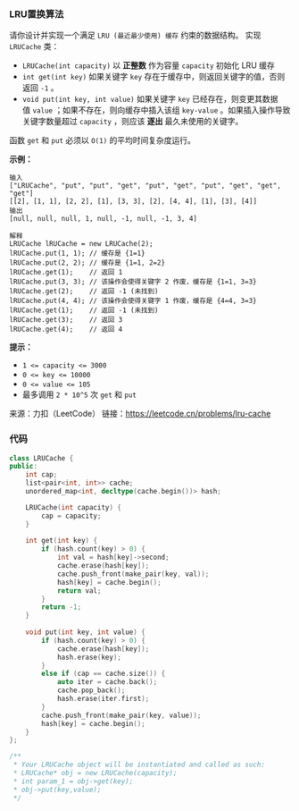 ### LRU置换算法
请你设计并实现一个满足  `LRU (最近最少使用) 缓存` 约束的数据结构。
实现 `LRUCache` 类：
- `LRUCache(int capacity)` 以 **正整数** 作为容量 `capacity` 初始化 LRU 缓存
- `int get(int key)` 如果关键字 `key` 存在于缓存中，则返回关键字的值，否则返回 `-1` 。
- `void put(int key, int value)` 如果关键字 `key` 已经存在，则变更其数据值 `value` ；如果不存在，则向缓存中插入该组 `key-value` 。如果插入操作导致关键字数量超过 `capacity` ，则应该 **逐出** 最久未使用的关键字。

函数 `get` 和 `put` 必须以 `O(1)` 的平均时间复杂度运行。

**示例：**
```
输入
["LRUCache", "put", "put", "get", "put", "get", "put", "get", "get", "get"]
[[2], [1, 1], [2, 2], [1], [3, 3], [2], [4, 4], [1], [3], [4]]
输出
[null, null, null, 1, null, -1, null, -1, 3, 4]

解释
LRUCache lRUCache = new LRUCache(2);
lRUCache.put(1, 1); // 缓存是 {1=1}
lRUCache.put(2, 2); // 缓存是 {1=1, 2=2}
lRUCache.get(1);    // 返回 1
lRUCache.put(3, 3); // 该操作会使得关键字 2 作废，缓存是 {1=1, 3=3}
lRUCache.get(2);    // 返回 -1 (未找到)
lRUCache.put(4, 4); // 该操作会使得关键字 1 作废，缓存是 {4=4, 3=3}
lRUCache.get(1);    // 返回 -1 (未找到)
lRUCache.get(3);    // 返回 3
lRUCache.get(4);    // 返回 4

```

**提示：**

- `1 <= capacity <= 3000`
- `0 <= key <= 10000`
- `0 <= value <= 105`
- 最多调用 `2 * 10^5` 次 `get` 和 `put`

来源：力扣（LeetCode）
链接：https://leetcode.cn/problems/lru-cache

### 代码
```C++
class LRUCache {
public:
    int cap;
    list<pair<int, int>> cache;
    unordered_map<int, decltype(cache.begin())> hash;

    LRUCache(int capacity) {
        cap = capacity;
    }
    
    int get(int key) {
        if (hash.count(key) > 0) {
            int val = hash[key]->second;
            cache.erase(hash[key]);
            cache.push_front(make_pair(key, val));
            hash[key] = cache.begin();
            return val;
        }
        return -1;
    }
    
    void put(int key, int value) {
        if (hash.count(key) > 0) {
            cache.erase(hash[key]);
            hash.erase(key);
        }
        else if (cap == cache.size()) {
            auto iter = cache.back();
            cache.pop_back();
            hash.erase(iter.first);
        }
        cache.push_front(make_pair(key, value));
        hash[key] = cache.begin();
    }
};

/**
 * Your LRUCache object will be instantiated and called as such:
 * LRUCache* obj = new LRUCache(capacity);
 * int param_1 = obj->get(key);
 * obj->put(key,value);
 */
```
